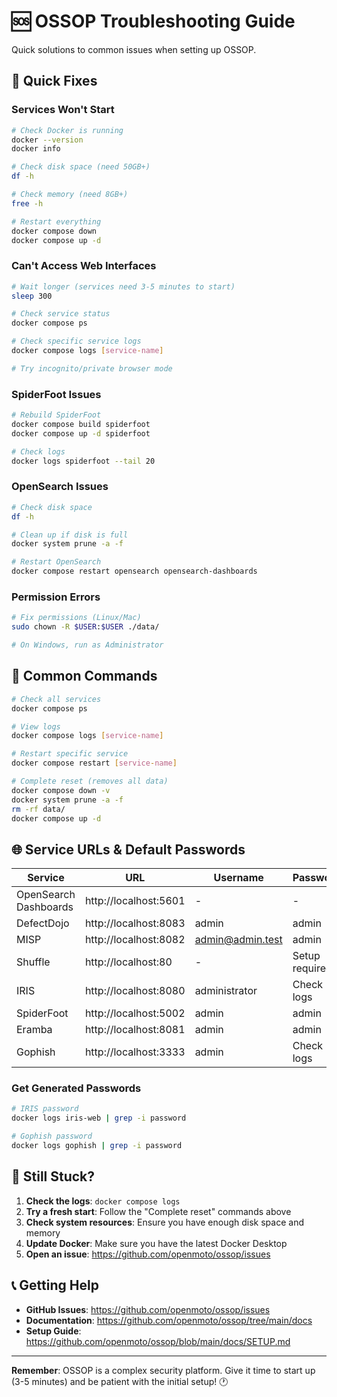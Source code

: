 # 🆘 OSSOP Troubleshooting Guide

Quick solutions to common issues when setting up OSSOP.

## 🚀 Quick Fixes

### Services Won't Start
```bash
# Check Docker is running
docker --version
docker info

# Check disk space (need 50GB+)
df -h

# Check memory (need 8GB+)
free -h

# Restart everything
docker compose down
docker compose up -d
```

### Can't Access Web Interfaces
```bash
# Wait longer (services need 3-5 minutes to start)
sleep 300

# Check service status
docker compose ps

# Check specific service logs
docker compose logs [service-name]

# Try incognito/private browser mode
```

### SpiderFoot Issues
```bash
# Rebuild SpiderFoot
docker compose build spiderfoot
docker compose up -d spiderfoot

# Check logs
docker logs spiderfoot --tail 20
```

### OpenSearch Issues
```bash
# Check disk space
df -h

# Clean up if disk is full
docker system prune -a -f

# Restart OpenSearch
docker compose restart opensearch opensearch-dashboards
```

### Permission Errors
```bash
# Fix permissions (Linux/Mac)
sudo chown -R $USER:$USER ./data/

# On Windows, run as Administrator
```

## 🔧 Common Commands

```bash
# Check all services
docker compose ps

# View logs
docker compose logs [service-name]

# Restart specific service
docker compose restart [service-name]

# Complete reset (removes all data)
docker compose down -v
docker system prune -a -f
rm -rf data/
docker compose up -d
```

## 🌐 Service URLs & Default Passwords

| Service | URL | Username | Password |
|---------|-----|----------|----------|
| OpenSearch Dashboards | http://localhost:5601 | - | - |
| DefectDojo | http://localhost:8083 | admin | admin |
| MISP | http://localhost:8082 | admin@admin.test | admin |
| Shuffle | http://localhost:80 | - | Setup required |
| IRIS | http://localhost:8080 | administrator | Check logs |
| SpiderFoot | http://localhost:5002 | admin | admin |
| Eramba | http://localhost:8081 | admin | admin |
| Gophish | http://localhost:3333 | admin | Check logs |

### Get Generated Passwords
```bash
# IRIS password
docker logs iris-web | grep -i password

# Gophish password
docker logs gophish | grep -i password
```

## 🚨 Still Stuck?

1. **Check the logs**: `docker compose logs`
2. **Try a fresh start**: Follow the "Complete reset" commands above
3. **Check system resources**: Ensure you have enough disk space and memory
4. **Update Docker**: Make sure you have the latest Docker Desktop
5. **Open an issue**: https://github.com/openmoto/ossop/issues

## 📞 Getting Help

- **GitHub Issues**: https://github.com/openmoto/ossop/issues
- **Documentation**: https://github.com/openmoto/ossop/tree/main/docs
- **Setup Guide**: https://github.com/openmoto/ossop/blob/main/docs/SETUP.md

---

**Remember**: OSSOP is a complex security platform. Give it time to start up (3-5 minutes) and be patient with the initial setup! 🕐
